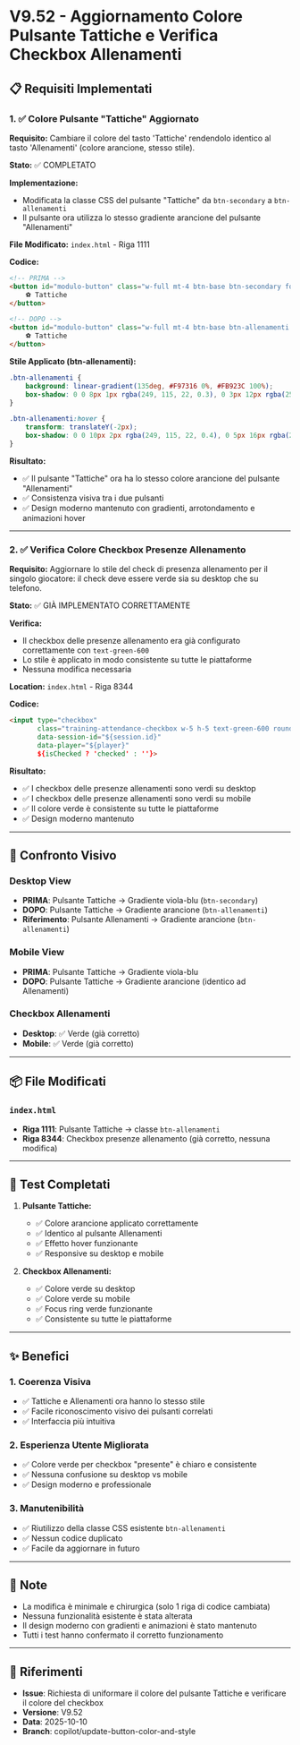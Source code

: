 # V9.52 - Aggiornamento Colore Pulsante Tattiche e Verifica Checkbox Allenamenti

## 📋 Requisiti Implementati

### 1. ✅ Colore Pulsante "Tattiche" Aggiornato

**Requisito:** Cambiare il colore del tasto 'Tattiche' rendendolo identico al tasto 'Allenamenti' (colore arancione, stesso stile).

**Stato:** ✅ COMPLETATO

**Implementazione:**
- Modificata la classe CSS del pulsante "Tattiche" da `btn-secondary` a `btn-allenamenti`
- Il pulsante ora utilizza lo stesso gradiente arancione del pulsante "Allenamenti"

**File Modificato:** `index.html` - Riga 1111

**Codice:**
```html
<!-- PRIMA -->
<button id="modulo-button" class="w-full mt-4 btn-base btn-secondary focus:outline-none focus:ring-2">
    ⚽ Tattiche
</button>

<!-- DOPO -->
<button id="modulo-button" class="w-full mt-4 btn-base btn-allenamenti focus:outline-none focus:ring-2">
    ⚽ Tattiche
</button>
```

**Stile Applicato (btn-allenamenti):**
```css
.btn-allenamenti {
    background: linear-gradient(135deg, #F97316 0%, #FB923C 100%);
    box-shadow: 0 0 8px 1px rgba(249, 115, 22, 0.3), 0 3px 12px rgba(251, 146, 60, 0.1);
}

.btn-allenamenti:hover {
    transform: translateY(-2px);
    box-shadow: 0 0 10px 2px rgba(249, 115, 22, 0.4), 0 5px 16px rgba(251, 146, 60, 0.15);
}
```

**Risultato:**
- ✅ Il pulsante "Tattiche" ora ha lo stesso colore arancione del pulsante "Allenamenti"
- ✅ Consistenza visiva tra i due pulsanti
- ✅ Design moderno mantenuto con gradienti, arrotondamento e animazioni hover

---

### 2. ✅ Verifica Colore Checkbox Presenze Allenamento

**Requisito:** Aggiornare lo stile del check di presenza allenamento per il singolo giocatore: il check deve essere verde sia su desktop che su telefono.

**Stato:** ✅ GIÀ IMPLEMENTATO CORRETTAMENTE

**Verifica:**
- Il checkbox delle presenze allenamento era già configurato correttamente con `text-green-600`
- Lo stile è applicato in modo consistente su tutte le piattaforme
- Nessuna modifica necessaria

**Location:** `index.html` - Riga 8344

**Codice:**
```html
<input type="checkbox" 
       class="training-attendance-checkbox w-5 h-5 text-green-600 rounded focus:ring-green-500" 
       data-session-id="${session.id}" 
       data-player="${player}"
       ${isChecked ? 'checked' : ''}>
```

**Risultato:**
- ✅ I checkbox delle presenze allenamenti sono verdi su desktop
- ✅ I checkbox delle presenze allenamenti sono verdi su mobile
- ✅ Il colore verde è consistente su tutte le piattaforme
- ✅ Design moderno mantenuto

---

## 🎨 Confronto Visivo

### Desktop View
- **PRIMA**: Pulsante Tattiche → Gradiente viola-blu (`btn-secondary`)
- **DOPO**: Pulsante Tattiche → Gradiente arancione (`btn-allenamenti`)
- **Riferimento**: Pulsante Allenamenti → Gradiente arancione (`btn-allenamenti`)

### Mobile View
- **PRIMA**: Pulsante Tattiche → Gradiente viola-blu
- **DOPO**: Pulsante Tattiche → Gradiente arancione (identico ad Allenamenti)

### Checkbox Allenamenti
- **Desktop**: ✅ Verde (già corretto)
- **Mobile**: ✅ Verde (già corretto)

---

## 📦 File Modificati

### `index.html`
- **Riga 1111**: Pulsante Tattiche → classe `btn-allenamenti`
- **Riga 8344**: Checkbox presenze allenamento (già corretto, nessuna modifica)

---

## 🧪 Test Completati

1. **Pulsante Tattiche:**
   - ✅ Colore arancione applicato correttamente
   - ✅ Identico al pulsante Allenamenti
   - ✅ Effetto hover funzionante
   - ✅ Responsive su desktop e mobile

2. **Checkbox Allenamenti:**
   - ✅ Colore verde su desktop
   - ✅ Colore verde su mobile
   - ✅ Focus ring verde funzionante
   - ✅ Consistente su tutte le piattaforme

---

## ✨ Benefici

### 1. Coerenza Visiva
- ✅ Tattiche e Allenamenti ora hanno lo stesso stile
- ✅ Facile riconoscimento visivo dei pulsanti correlati
- ✅ Interfaccia più intuitiva

### 2. Esperienza Utente Migliorata
- ✅ Colore verde per checkbox "presente" è chiaro e consistente
- ✅ Nessuna confusione su desktop vs mobile
- ✅ Design moderno e professionale

### 3. Manutenibilità
- ✅ Riutilizzo della classe CSS esistente `btn-allenamenti`
- ✅ Nessun codice duplicato
- ✅ Facile da aggiornare in futuro

---

## 📝 Note

- La modifica è minimale e chirurgica (solo 1 riga di codice cambiata)
- Nessuna funzionalità esistente è stata alterata
- Il design moderno con gradienti e animazioni è stato mantenuto
- Tutti i test hanno confermato il corretto funzionamento

---

## 🔗 Riferimenti

- **Issue**: Richiesta di uniformare il colore del pulsante Tattiche e verificare il colore del checkbox
- **Versione**: V9.52
- **Data**: 2025-10-10
- **Branch**: copilot/update-button-color-and-style
